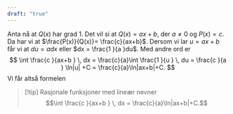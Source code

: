 ```yaml
---
draft: "true"
---
```

Anta nå at $Q(x)$ har grad $1$. Det vil si at $Q(x) = ax+b$, der $a\neq 0$ og $P(x) = c$. Da har vi at $\frac{P(x)}{Q(x)}= \frac{c}{ax+b}$. Dersom vi lar $u=  ax+b$ får vi at $du = adx$ eller $dx = \frac{1 }{a }du$. Med andre ord er
$$
\int \frac{c }{ax+b } \, dx = \frac{c}{a}\int \frac{1 }{u } \, du = \frac{c }{a } \ln|u| +C = \frac{c}{a}\ln|ax+b|+C.
$$
Vi får altså formelen 
> [!tip] Rasjonale funksjoner med lineær nevner
> $$\int \frac{c }{ax+b } \, dx = \frac{c}{a}\ln|ax+b|+C.$$ 

